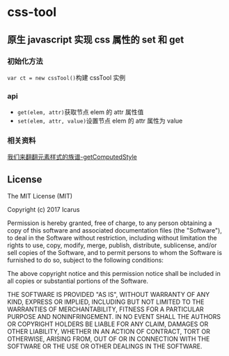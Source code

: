 # css-tool

## 原生 javascript 实现 css 属性的 set 和 get

### 初始化方法
`var ct = new cssTool()`构建 cssTool 实例

### api
- `get(elem, attr)`获取节点 elem 的 attr 属性值
- `set(elem, attr, value)`设置节点 elem 的 attr 属性为 value

### 相关资料
[我们来翻翻元素样式的族谱-getComputedStyle](https://xdlrt.github.io/2017/01/30/2017-01-30/)

## License

The MIT License (MIT)

Copyright (c) 2017 Icarus

Permission is hereby granted, free of charge, to any person obtaining a copy of this software and associated documentation files (the "Software"), to deal in the Software without restriction, including without limitation the rights to use, copy, modify, merge, publish, distribute, sublicense, and/or sell copies of the Software, and to permit persons to whom the Software is furnished to do so, subject to the following conditions:

The above copyright notice and this permission notice shall be included in all copies or substantial portions of the Software.

THE SOFTWARE IS PROVIDED "AS IS", WITHOUT WARRANTY OF ANY KIND, EXPRESS OR IMPLIED, INCLUDING BUT NOT LIMITED TO THE WARRANTIES OF MERCHANTABILITY, FITNESS FOR A PARTICULAR PURPOSE AND NONINFRINGEMENT. IN NO EVENT SHALL THE AUTHORS OR COPYRIGHT HOLDERS BE LIABLE FOR ANY CLAIM, DAMAGES OR OTHER LIABILITY, WHETHER IN AN ACTION OF CONTRACT, TORT OR OTHERWISE, ARISING FROM, OUT OF OR IN CONNECTION WITH THE SOFTWARE OR THE USE OR OTHER DEALINGS IN THE SOFTWARE.
